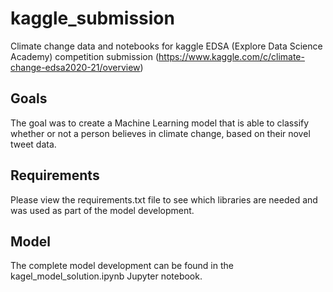 # kaggle_submission
Climate change data and notebooks for kaggle EDSA (Explore Data Science Academy) competition submission (https://www.kaggle.com/c/climate-change-edsa2020-21/overview)

## Goals
The goal was to create a Machine Learning model that is able to classify whether or not a person believes in climate change, based on their novel tweet data.

## Requirements
Please view the requirements.txt file to see which libraries are needed and was used as part of the model development.

## Model
The complete model development can be found in the kagel_model_solution.ipynb Jupyter notebook.
